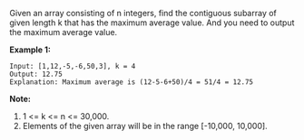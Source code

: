 Given an array consisting of n integers, find the contiguous subarray of given length k that has the maximum average value. And you need to output the maximum average value.

**Example 1:**

```
Input: [1,12,-5,-6,50,3], k = 4
Output: 12.75
Explanation: Maximum average is (12-5-6+50)/4 = 51/4 = 12.75
```

**Note:**
1. 1 <= k <= n <= 30,000.
2. Elements of the given array will be in the range [-10,000, 10,000].